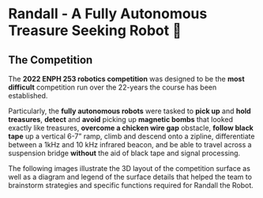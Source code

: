 # Randall - A Fully Autonomous Treasure Seeking Robot :robot:

## The Competition
The **2022 ENPH 253 robotics competition** was designed to be the **most difficult** competition run over the 22-years the course has been established.  

Particularly, the **fully autonomous robots** were tasked to **pick up** and **hold treasures**, **detect** and **avoid** picking up **magnetic bombs** that looked exactly like treasures, **overcome a chicken wire gap** obstacle, **follow black tape** up a vertical 6-7” ramp, climb and descend onto a zipline, differentiate between a 1kHz and 10 kHz infrared beacon, and be able to travel across a suspension bridge **without** the aid of black tape and signal processing. 

The following images illustrate the 3D layout of the competition surface as well as a diagram and legend of the surface details that helped the team to brainstorm strategies and specific functions required for Randall the Robot.





